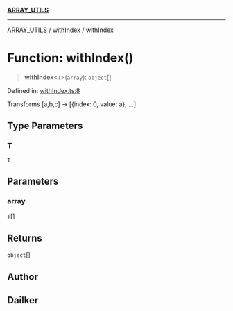 [**ARRAY_UTILS**](../../README.md)

***

[ARRAY_UTILS](../../README.md) / [withIndex](../README.md) / withIndex

# Function: withIndex()

> **withIndex**\<`T`\>(`array`): `object`[]

Defined in: [withIndex.ts:8](https://github.com/dailker/everyutil/blob/8ebd741383aff061deffff96bf58a9059d1b9944/src/array/withIndex.ts#L8)

Transforms [a,b,c] → [{index: 0, value: a}, ...]

## Type Parameters

### T

`T`

## Parameters

### array

`T`[]

## Returns

`object`[]

## Author

## Dailker
